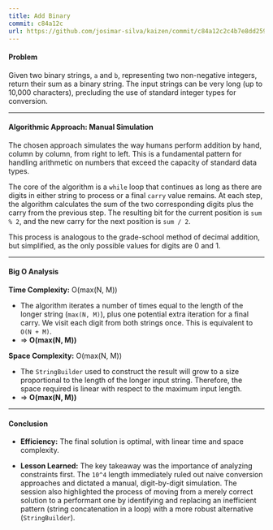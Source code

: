 ```yaml
---
title: Add Binary
commit: c84a12c
url: https://github.com/josimar-silva/kaizen/commit/c84a12c2c4b7e8dd2591cb6272717000ea16436a
---
```


#### Problem
Given two binary strings, `a` and `b`, representing two non-negative integers, return their sum as a binary string. The input strings can be very long (up to 10,000 characters), precluding the use of standard integer types for conversion.

---

#### Algorithmic Approach: Manual Simulation

The chosen approach simulates the way humans perform addition by hand, column by column, from right to left. This is a fundamental pattern for handling arithmetic on numbers that exceed the capacity of standard data types.

The core of the algorithm is a `while` loop that continues as long as there are digits in either string to process or a final `carry` value remains. At each step, the algorithm calculates the sum of the two corresponding digits plus the carry from the previous step. The resulting bit for the current position is `sum % 2`, and the new carry for the next position is `sum / 2`.

This process is analogous to the grade-school method of decimal addition, but simplified, as the only possible values for digits are 0 and 1.

---

#### Big O Analysis

**Time Complexity:** O(max(N, M))
-   The algorithm iterates a number of times equal to the length of the longer string (`max(N, M)`), plus one potential extra iteration for a final carry. We visit each digit from both strings once. This is equivalent to `O(N + M)`. 
-   ⇒ **O(max(N, M))**

**Space Complexity:** O(max(N, M))
-   The `StringBuilder` used to construct the result will grow to a size proportional to the length of the longer input string. Therefore, the space required is linear with respect to the maximum input length.
-   ⇒ **O(max(N, M))**

---

#### Conclusion

-   **Efficiency:** The final solution is optimal, with linear time and space complexity.

-   **Lesson Learned:** The key takeaway was the importance of analyzing constraints first. The `10^4` length immediately ruled out naive conversion approaches and dictated a manual, digit-by-digit simulation. The session also highlighted the process of moving from a merely correct solution to a performant one by identifying and replacing an inefficient pattern (string concatenation in a loop) with a more robust alternative (`StringBuilder`).
